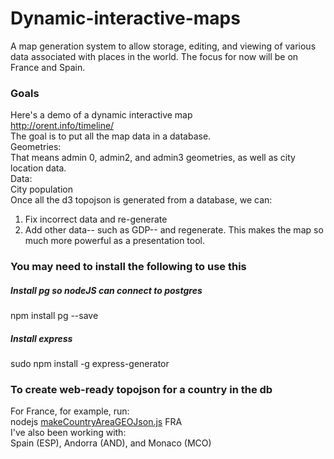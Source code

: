 # Dynamic-interactive-maps
A map generation system to allow storage, editing, and viewing of various data associated with places in the world. The focus for now will be on France and Spain.

### Goals
Here's a demo of a dynamic interactive map  
http://orent.info/timeline/  
The goal is to put all the map data in a database.  
Geometries:  
That means admin 0, admin2, and admin3 geometries, as well as city location data.  
Data:  
City population  
Once all the d3 topojson is generated from a database, we can:  
1) Fix incorrect data and re-generate  
2) Add other data-- such as GDP-- and regenerate. This makes the map so much more powerful as a presentation tool.  

### You may need to install the following to use this  
##### Install pg so nodeJS can connect to postgres
npm install pg --save

##### Install express
sudo npm install -g express-generator


### To create web-ready topojson for a country in the db  
For France, for example, run:  
nodejs [makeCountryAreaGEOJson.js](db/makeCountryAreaGEOJson.js) FRA  
I've also been working with:  
Spain (ESP), Andorra (AND), and Monaco (MCO)

